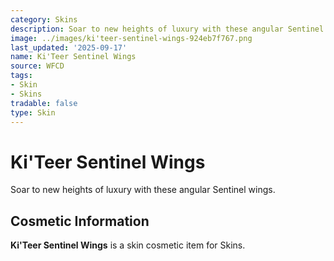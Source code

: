 ```yaml
---
category: Skins
description: Soar to new heights of luxury with these angular Sentinel wings.
image: ../images/ki'teer-sentinel-wings-924eb7f767.png
last_updated: '2025-09-17'
name: Ki'Teer Sentinel Wings
source: WFCD
tags:
- Skin
- Skins
tradable: false
type: Skin
---
```


# Ki'Teer Sentinel Wings

Soar to new heights of luxury with these angular Sentinel wings.

## Cosmetic Information

**Ki'Teer Sentinel Wings** is a skin cosmetic item for Skins.


